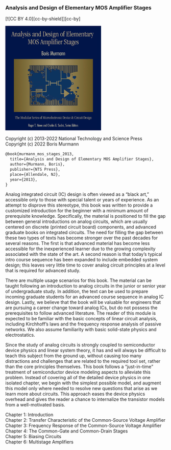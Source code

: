 ### Analysis and Design of Elementary MOS Amplifier Stages

[![CC BY 4.0][cc-by-shield]][cc-by]

<img src="cover.png" width="300" />

Copyright (c) 2013-2022 National Technology and Science Press  
Copyright (c) 2022 Boris Murmann

```
@book{murmann_mos_stages_2013, 
  title={Analysis and Design of Elementary MOS Amplifier Stages}, 
  author={Murmann, Boris}, 
  publisher={NTS Press}, 
  place={Allendale, NJ},
  year={2013},
}
```

Analog integrated circuit (IC) design is often viewed as a “black art,” accessible only to those with special talent or years of experience. As an attempt to disprove
this stereotype, this book was written to provide a customized introduction for the beginner with a minimum amount of prerequisite knowledge. Specifically, the material is positioned to fill the gap between general introductions on analog circuits, which are usually centered on discrete (printed circuit board) components, and advanced graduate books on integrated circuits. The need for filling the gap between these two types of texts has become stronger over the past decades for several reasons. The first is that advanced material has become less accessible for the inexperienced learner due to the growing complexity associated with the state of the art. A second reason is that today’s typical intro course sequence has been expanded to include embedded system design; this leaves very little time to cover analog circuit principles at a level that is required for advanced study.

There are multiple usage scenarios for this book. The material can be taught following an introduction to analog circuits in the junior or senior year of undergraduate study. In addition, the text can be used to prepare incoming graduate students for an advanced course sequence in analog IC design. Lastly, we believe that the book will be valuable for engineers that are pursuing a career change toward analog ICs, but do not possess the prerequisites to follow advanced literature. The reader of this module is expected to be familiar with the basic concepts of linear circuit analysis, including Kirchhoff’s laws and the frequency response analysis of passive networks. We also assume familiarity with basic solid-state physics and electrostatics.  

Since the study of analog circuits is strongly coupled to semiconductor device physics and linear system theory, it has and will always be difficult to teach this subject from the ground up, without causing too many distractions and challenges that are related to the required tool set, rather than the core principles themselves. This book follows a “just-in-time” treatment of semiconductor device modeling aspects to alleviate this problem. Instead of covering all of the detailed device physics in one isolated chapter, we begin with the simplest possible model, and augment this model only where needed to resolve new questions that arise as we learn more about circuits. This approach eases the device physics overhead and gives the reader a chance to internalize the transistor models from a well-motivated basis.

Chapter 1: Introduction  
Chapter 2: Transfer Characteristic of the Common-Source Voltage Amplifier  
Chapter 3: Frequency Response of the Common-Source Voltage Amplifier  
Chapter 4: The Common-Gate and Common-Drain Stages  
Chapter 5: Biasing Circuits  
Chapter 6: Multistage Amplifiers  
